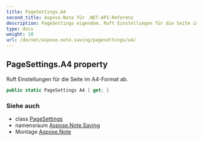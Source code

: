 ```yaml
---
title: PageSettings.A4
second_title: Aspose.Note für .NET-API-Referenz
description: PageSettings eigendom. Ruft Einstellungen für die Seite im A4Format ab.
type: docs
weight: 10
url: /de/net/aspose.note.saving/pagesettings/a4/
---
```

## PageSettings.A4 property

Ruft Einstellungen für die Seite im A4-Format ab.

```csharp
public static PageSettings A4 { get; }
```

### Siehe auch

* class [PageSettings](../)
* namensraum [Aspose.Note.Saving](../../pagesettings/)
* Montage [Aspose.Note](../../../)



